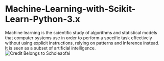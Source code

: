 # Machine-Learning-with-Scikit-Learn-Python-3.x

Machine learning is the scientific study of algorithms and statistical models that computer systems use in order to perform a specific task effectively without using explicit instructions, relying on patterns and inference instead. It is seen as a subset of artificial intelligence.
![Credit Belongs to Scholeaofai](https://lh3.googleusercontent.com/-BDrMnODc5Nw/XRh7PgeH6RI/AAAAAAAAe9I/FJIIqAr5QII9NfWKkD8Jmuvzq2cCgF1vQCK8BGAs/s0/ml.jpg)
